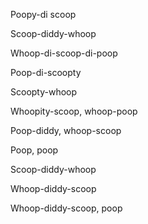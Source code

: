 Poopy-di scoop

Scoop-diddy-whoop

Whoop-di-scoop-di-poop

Poop-di-scoopty

Scoopty-whoop

Whoopity-scoop, whoop-poop

Poop-diddy, whoop-scoop

Poop, poop

Scoop-diddy-whoop

Whoop-diddy-scoop

Whoop-diddy-scoop, poop

